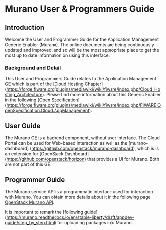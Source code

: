 # Murano User & Programmers Guide


## Introduction

Welcome the User and Programmer Guide for the Application Management Generic
Enabler (Murano). The online documents are being continuously updated and
improved, and so will be the most appropriate place to get the most up
to date information on using this interface.

### Background and Detail

This User and Programmers Guide relates to the Application Management GE which
is part of the [Cloud Hosting Chapter] (https://forge.fiware.org/plugins/mediawiki/wiki/fiware/index.php/Cloud_Hosting_Architecture). Please find more information
about this Generic Enabler in the following [Open Specification] (https://forge.fiware.org/plugins/mediawiki/wiki/fiware/index.php/FIWARE.OpenSpecification.Cloud.AppManagement).

## User Guide

The Murano GE is a backend component, without user interface. The Cloud Portal can
be used for Web-based interaction as well as the [murano-dashboard] (https://github.com/openstack/murano-dashboard),
which is is an extension for [OpenStack Dashboard] (https://github.com/openstack/horizon) that provides a UI for Murano.
Both are not part of this GE.


## Programmer Guide

The Murano service API is a programmatic interface used for interaction with Murano. You can obtain more
details about it in the following page [OpenStack Murano API](http://docs.openstack.org/developer/murano/specification/index.html).

It is important to remark the [following guide] (https://murano.readthedocs.io/en/stable-liberty/draft/appdev-guide/step_by_step.html) for uploading packages into Murano.